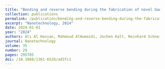 ```yaml
---
title: "Bending and reverse bending during the fabrication of novel GaAs/(In, Ga)As/GaAs core-shell nanowires monitored by in situ x-ray diffraction"
collection: publications
permalink: /publication/bending-and-reverse-bending-during-the-fabrication-of-novel-/
excerpt: "Nanotechnology, 2024"
date: 2024-01-01
year: "2024"
authors: Ali Al Hassan, Mahmoud AlHumaidi, Jochen Kalt, Reinhard Schneider, Erich Müller, Taseer Anjum, Azat Khadiev, Dmitri Novikov, Ullrich Pietsch, Tilo Baumbach
journal: Nanotechnology
volume: 35
number: 29
pages: 295705
doi: /10.1088/1361-6528/ad3fc1
---
```

